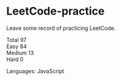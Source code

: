 # LeetCode-practice
Leave some record of practicing LeetCode.

Total 97
<br>
Easy 84 
<br>
Medium 13 
<br>
Hard 0 
 
Languages: JavaScript
